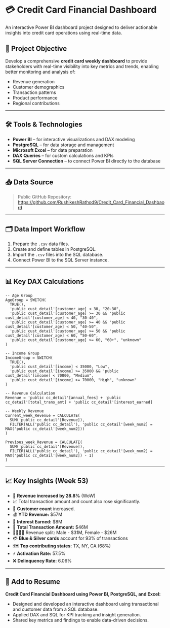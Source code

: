 # 💳 Credit Card Financial Dashboard

An interactive Power BI dashboard project designed to deliver actionable insights into credit card operations using real-time data.

## 📌 Project Objective

Develop a comprehensive **credit card weekly dashboard** to provide stakeholders with real-time visibility into key metrics and trends, enabling better monitoring and analysis of:

- Revenue generation
- Customer demographics
- Transaction patterns
- Product performance
- Regional contributions

---

## 🛠 Tools & Technologies

- **Power BI** – for interactive visualizations and DAX modeling  
- **PostgreSQL** – for data storage and management  
- **Microsoft Excel** – for data preparation  
- **DAX Queries** – for custom calculations and KPIs  
- **SQL Server Connection** – to connect Power BI directly to the database

---

## 📥 Data Source

> Public GitHub Repository:
  https://github.com/RushikeshRathod9/Credit_Card_Financial_Dashbaord

---

## 🗂 Data Import Workflow

1. Prepare the `.csv` data files.
2. Create and define tables in PostgreSQL.
3. Import the `.csv` files into the SQL database.
4. Connect Power BI to the SQL Server instance.

---

## 📊 Key DAX Calculations

```dax
-- Age Group
AgeGroup = SWITCH(
  TRUE(),
  'public cust_detail'[customer_age] < 30, "20-30",
  'public cust_detail'[customer_age] >= 30 && 'public cust_detail'[customer_age] < 40, "30-40",
  'public cust_detail'[customer_age] >= 40 && 'public cust_detail'[customer_age] < 50, "40-50",
  'public cust_detail'[customer_age] >= 50 && 'public cust_detail'[customer_age] < 60, "50-60",
  'public cust_detail'[customer_age] >= 60, "60+", "unknown"
)

-- Income Group
IncomeGroup = SWITCH(
  TRUE(),
  'public cust_detail'[income] < 35000, "Low",
  'public cust_detail'[income] >= 35000 && 'public cust_detail'[income] < 70000, "Medium",
  'public cust_detail'[income] >= 70000, "High", "unknown"
)

-- Revenue Calculation
Revenue = 'public cc_detail'[annual_fees] + 'public cc_detail'[total_trans_amt] + 'public cc_detail'[interest_earned]

-- Weekly Revenue
Current_week_Revenue = CALCULATE(
  SUM('public cc_detail'[Revenue]),
  FILTER(ALL('public cc_detail'), 'public cc_detail'[week_num2] = MAX('public cc_detail'[week_num2]))
)

Previous_week_Revenue = CALCULATE(
  SUM('public cc_detail'[Revenue]),
  FILTER(ALL('public cc_detail'), 'public cc_detail'[week_num2] = MAX('public cc_detail'[week_num2]) - 1)
)
```

---

## 📈 Key Insights (Week 53)

- 🔺 **Revenue increased by 28.8%** (WoW)
- 📈 Total transaction amount and count also rose significantly.
- 👥 **Customer count** increased.
- 💰 **YTD Revenue:** $57M  
- 🏦 **Interest Earned:** $8M  
- 🧾 **Total Transaction Amount:** $46M  
- 🧍‍♂️🧍‍♀️ Revenue split: Male - $31M, Female - $26M  
- 💳 **Blue & Silver cards** account for 93% of transactions  
- 🗺 **Top contributing states:** TX, NY, CA (68%)  
- ⚡ **Activation Rate:** 57.5%  
- ❌ **Delinquency Rate:** 6.06%

---

## 📄 Add to Resume

**Credit Card Financial Dashboard using Power BI, PostgreSQL, and Excel:**

- Designed and developed an interactive dashboard using transactional and customer data from a SQL database.
- Applied DAX and SQL for KPI tracking and insight generation.
- Shared key metrics and findings to enable data-driven decisions.
